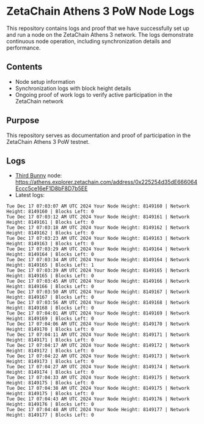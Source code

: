 # ZetaChain Athens 3 PoW Node Logs
This repository contains logs and proof that we have successfully set up and run a node on the ZetaChain Athens 3 network. The logs demonstrate continuous node operation, including synchronization details and performance.

## Contents
- Node setup information
- Synchronization logs with block height details
- Ongoing proof of work logs to verify active participation in the ZetaChain network

## Purpose
This repository serves as documentation and proof of participation in the ZetaChain Athens 3 PoW testnet.

## Logs

- [Third Bunny](https://thirdbunny.xyz/) node: https://athens.explorer.zetachain.com/address/0x225254d35dE666064Eccc5ce16eF1D8bF8D7b5EE
- Latest logs:
```
Tue Dec 17 07:03:07 AM UTC 2024 Your Node Height: 8149160 | Network Height: 8149160 | Blocks Left: 0
Tue Dec 17 07:03:12 AM UTC 2024 Your Node Height: 8149161 | Network Height: 8149161 | Blocks Left: 0
Tue Dec 17 07:03:18 AM UTC 2024 Your Node Height: 8149162 | Network Height: 8149162 | Blocks Left: 0
Tue Dec 17 07:03:23 AM UTC 2024 Your Node Height: 8149163 | Network Height: 8149163 | Blocks Left: 0
Tue Dec 17 07:03:29 AM UTC 2024 Your Node Height: 8149164 | Network Height: 8149164 | Blocks Left: 0
Tue Dec 17 07:03:34 AM UTC 2024 Your Node Height: 8149164 | Network Height: 8149165 | Blocks Left: 1
Tue Dec 17 07:03:39 AM UTC 2024 Your Node Height: 8149165 | Network Height: 8149165 | Blocks Left: 0
Tue Dec 17 07:03:45 AM UTC 2024 Your Node Height: 8149166 | Network Height: 8149166 | Blocks Left: 0
Tue Dec 17 07:03:50 AM UTC 2024 Your Node Height: 8149167 | Network Height: 8149167 | Blocks Left: 0
Tue Dec 17 07:03:56 AM UTC 2024 Your Node Height: 8149168 | Network Height: 8149168 | Blocks Left: 0
Tue Dec 17 07:04:01 AM UTC 2024 Your Node Height: 8149169 | Network Height: 8149169 | Blocks Left: 0
Tue Dec 17 07:04:06 AM UTC 2024 Your Node Height: 8149170 | Network Height: 8149170 | Blocks Left: 0
Tue Dec 17 07:04:11 AM UTC 2024 Your Node Height: 8149171 | Network Height: 8149171 | Blocks Left: 0
Tue Dec 17 07:04:17 AM UTC 2024 Your Node Height: 8149172 | Network Height: 8149172 | Blocks Left: 0
Tue Dec 17 07:04:22 AM UTC 2024 Your Node Height: 8149173 | Network Height: 8149173 | Blocks Left: 0
Tue Dec 17 07:04:27 AM UTC 2024 Your Node Height: 8149174 | Network Height: 8149174 | Blocks Left: 0
Tue Dec 17 07:04:33 AM UTC 2024 Your Node Height: 8149175 | Network Height: 8149175 | Blocks Left: 0
Tue Dec 17 07:04:38 AM UTC 2024 Your Node Height: 8149175 | Network Height: 8149175 | Blocks Left: 0
Tue Dec 17 07:04:43 AM UTC 2024 Your Node Height: 8149176 | Network Height: 8149176 | Blocks Left: 0
Tue Dec 17 07:04:48 AM UTC 2024 Your Node Height: 8149177 | Network Height: 8149177 | Blocks Left: 0
```
